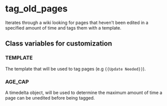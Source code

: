 # tag_old_pages
Iterates through a wiki looking for pages that heven't been edited in a specified amount of time and tags them with a template.

## Class variables for customization
### TEMPLATE
The template that will be used to tag pages (e.g `{{Update Needed}}`).

### AGE_CAP
A timedelta object, will be used to determine the maximum amount of time a page can be unedited before being tagged.
